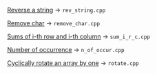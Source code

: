 [Reverse a string](https://practice.geeksforgeeks.org/problems/reverse-a-string/1) -> `rev_string.cpp`

[Remove char](https://practice.geeksforgeeks.org/problems/remove-character3815/1) -> `remove_char.cpp`

[Sums of i-th row and i-th column](https://practice.geeksforgeeks.org/problems/sums-of-i-th-row-and-i-th-column3054/1) -> `sum_i_r_c.cpp`

[Number of occurrence](https://practice.geeksforgeeks.org/problems/number-of-occurrence2259/1) -> `n_of_occur.cpp`

[Cyclically rotate an array by one](https://practice.geeksforgeeks.org/problems/cyclically-rotate-an-array-by-one2614/1) -> `rotate.cpp`